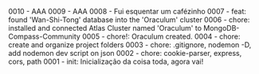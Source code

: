 <!-- VAMBORA! DESENVOLVIDO POR ALLAN SEMEZZATO, FILHO DO INFINITO-->
<!-- FAVOR DECLARAR AS ADIÇÕES FEITAS SEGUINDO O MODELO ABAIXO, -->
<!-- ID DE MUDANÇA <TAB> - <TAB> DESCRIÇÃO DA MUDANÇA    -->

0010    -   AAA
0009    -   AAA
0008    -   Fui esquentar um cafézinho
0007    -   feat: found 'Wan-Shi-Tong' database into the 'Oraculum' cluster
0006    -   chore: installed and connected Atlas Cluster named 'Oraculum' to MongoDB-Compass-Community 
0005    -   chore!: Oraculum created.
0004    -   chore: create and organize project folders
0003    -   chore: .gitignore, nodemon -D, add nodemon dev script on json
0002    -   chore: cookie-parser, express, cors, path
0001    -   init: Inicialização da coisa toda, agora vai!